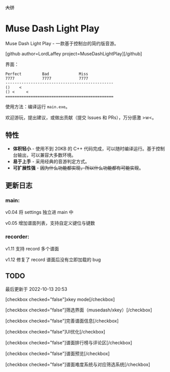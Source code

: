 ~~大饼~~

# Muse Dash Light Play



Muse Dash Light Play - 一款基于控制台的简约版音游。

[github author=LordLaffey project=MuseDashLightPlay][/github]

界面：

```
Perfect         Bad             Miss
7777            7777            7777
-----------------------------------------------
()    < 
() <     <
===============================================
```

使用方法：编译运行 `main.exe`。

欢迎游玩，提出建议，或做出贡献（提交 Issues 和 PRs），万分感激 >w<。

## 特性

- **体积轻小** - 使用不到 20KB 的 C++ 代码完成，可以随时编译运行。基于控制台输出，可以兼容大多数环境。
- **易于上手** - 采用经典的音游判定方式。
- **可扩展性强** - ~~因为什么功能都实现，所以什么功能都有可能实现~~。

## 更新日志

### main:
v0.04 将 settings 独立进 main 中

v0.05 增加谱面列表，支持自定义键位与键数

### recorder:
v1.11 支持 record 多个谱面

v1.12 修复了 record 谱面后没有立即加载的 bug

## TODO

最后更新于 2022-10-13 20:53

[checkbox checked="false"]xkey mode[/checkbox]

[checkbox checked="false"]筛选界面（musedash/xkey）[/checkbox]

[checkbox checked="false"]完善谱面信息[/checkbox]

[checkbox checked="false"]UI优化[/checkbox]

[checkbox checked="false"]谱面排行榜与评论区[/checkbox]

[checkbox checked="false"]谱面预览[/checkbox]

[checkbox checked="false"]谱面难度系统与对应筛选系统[/checkbox]
